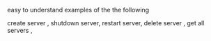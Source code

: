 easy to understand examples of the the following 

create server ,
shutdown server, 
restart server,
delete server ,
get all servers ,

